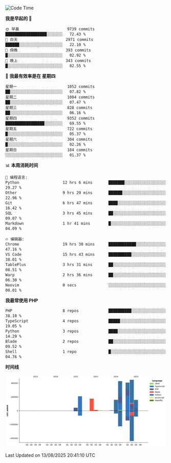 <!--START_SECTION:waka-->
![Code Time](http://img.shields.io/badge/Code%20Time-3%2C989%20hrs%2036%20mins-blue)

**我是早起的 🐤** 

```text
🌞 早晨                     9739 commits        ██████████████████░░░░░░░   72.43 % 
🌆 白天                     2971 commits        ██████░░░░░░░░░░░░░░░░░░░   22.10 % 
🌃 傍晚                     393 commits         █░░░░░░░░░░░░░░░░░░░░░░░░   02.92 % 
🌙 晚上                     343 commits         █░░░░░░░░░░░░░░░░░░░░░░░░   02.55 % 
```
📅 **我最有效率是在 星期四** 

```text
星期一                      1052 commits        ██░░░░░░░░░░░░░░░░░░░░░░░   07.82 % 
星期二                      1004 commits        ██░░░░░░░░░░░░░░░░░░░░░░░   07.47 % 
星期三                      828 commits         ██░░░░░░░░░░░░░░░░░░░░░░░   06.16 % 
星期四                      9352 commits        █████████████████░░░░░░░░   69.55 % 
星期五                      722 commits         █░░░░░░░░░░░░░░░░░░░░░░░░   05.37 % 
星期六                      304 commits         █░░░░░░░░░░░░░░░░░░░░░░░░   02.26 % 
星期日                      184 commits         ░░░░░░░░░░░░░░░░░░░░░░░░░   01.37 % 
```


📊 **本周消耗时间** 

```text
💬 编程语言: 
Python                   12 hrs 6 mins       ███████░░░░░░░░░░░░░░░░░░   29.27 % 
Other                    9 hrs 29 mins       ██████░░░░░░░░░░░░░░░░░░░   22.96 % 
Git                      6 hrs 47 mins       ████░░░░░░░░░░░░░░░░░░░░░   16.42 % 
SQL                      3 hrs 45 mins       ██░░░░░░░░░░░░░░░░░░░░░░░   09.07 % 
Markdown                 1 hr 41 mins        █░░░░░░░░░░░░░░░░░░░░░░░░   04.09 % 

🔥 编辑器: 
Chrome                   19 hrs 30 mins      ████████████░░░░░░░░░░░░░   47.16 % 
VS Code                  15 hrs 43 mins      ██████████░░░░░░░░░░░░░░░   38.01 % 
TablePlus                3 hrs 31 mins       ██░░░░░░░░░░░░░░░░░░░░░░░   08.51 % 
Warp                     2 hrs 36 mins       ██░░░░░░░░░░░░░░░░░░░░░░░   06.30 % 
Neovim                   0 secs              ░░░░░░░░░░░░░░░░░░░░░░░░░   00.01 % 
```

**我最常使用 PHP** 

```text
PHP                      8 repos             ██████████░░░░░░░░░░░░░░░   38.10 % 
TypeScript               4 repos             █████░░░░░░░░░░░░░░░░░░░░   19.05 % 
Python                   3 repos             ████░░░░░░░░░░░░░░░░░░░░░   14.29 % 
Blade                    2 repos             ██░░░░░░░░░░░░░░░░░░░░░░░   09.52 % 
Shell                    1 repo              █░░░░░░░░░░░░░░░░░░░░░░░░   04.76 % 
```



**时间线**

![Lines of Code chart](https://raw.githubusercontent.com/abrahamgreyson/abrahamgreyson/main/assets/bar_graph.png)


 Last Updated on 13/08/2025 20:41:10 UTC
<!--END_SECTION:waka-->
